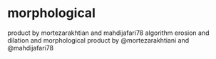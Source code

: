 # morphological
product by mortezarakhtian and mahdijafari78
algorithm erosion and dilation and morphological
product by @mortezarakhtiani and @mahdijafari78
